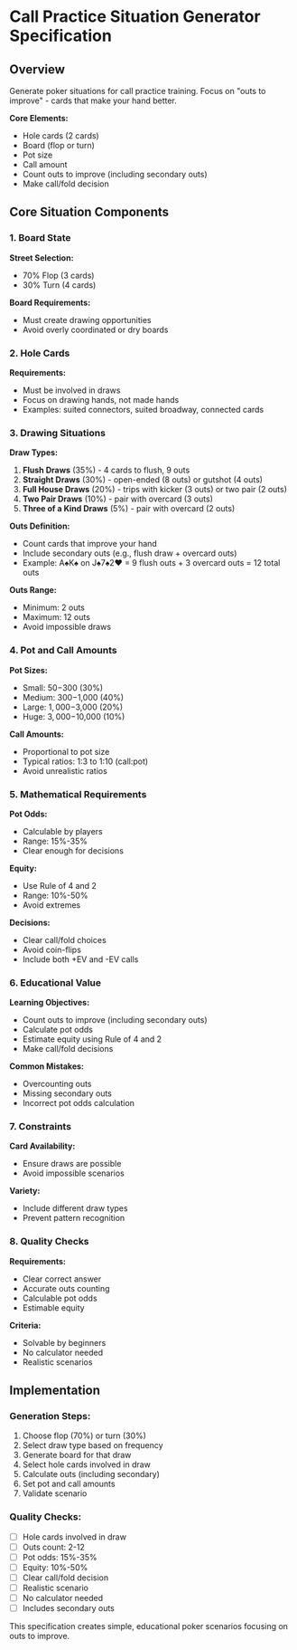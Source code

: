 # Call Practice Situation Generator Specification

## Overview
Generate poker situations for call practice training. Focus on "outs to improve" - cards that make your hand better.

**Core Elements:**
- Hole cards (2 cards)
- Board (flop or turn)
- Pot size
- Call amount
- Count outs to improve (including secondary outs)
- Make call/fold decision

## Core Situation Components

### 1. Board State
**Street Selection:**
- 70% Flop (3 cards)
- 30% Turn (4 cards)

**Board Requirements:**
- Must create drawing opportunities
- Avoid overly coordinated or dry boards

### 2. Hole Cards
**Requirements:**
- Must be involved in draws
- Focus on drawing hands, not made hands
- Examples: suited connectors, suited broadway, connected cards

### 3. Drawing Situations
**Draw Types:**
1. **Flush Draws** (35%) - 4 cards to flush, 9 outs
2. **Straight Draws** (30%) - open-ended (8 outs) or gutshot (4 outs)
3. **Full House Draws** (20%) - trips with kicker (3 outs) or two pair (2 outs)
4. **Two Pair Draws** (10%) - pair with overcard (3 outs)
5. **Three of a Kind Draws** (5%) - pair with overcard (2 outs)

**Outs Definition:**
- Count cards that improve your hand
- Include secondary outs (e.g., flush draw + overcard outs)
- Example: A♠K♠ on J♠7♠2♥ = 9 flush outs + 3 overcard outs = 12 total outs

**Outs Range:**
- Minimum: 2 outs
- Maximum: 12 outs
- Avoid impossible draws

### 4. Pot and Call Amounts
**Pot Sizes:**
- Small: $50-$300 (30%)
- Medium: $300-$1,000 (40%)
- Large: $1,000-$3,000 (20%)
- Huge: $3,000-$10,000 (10%)

**Call Amounts:**
- Proportional to pot size
- Typical ratios: 1:3 to 1:10 (call:pot)
- Avoid unrealistic ratios

### 5. Mathematical Requirements
**Pot Odds:**
- Calculable by players
- Range: 15%-35%
- Clear enough for decisions

**Equity:**
- Use Rule of 4 and 2
- Range: 10%-50%
- Avoid extremes

**Decisions:**
- Clear call/fold choices
- Avoid coin-flips
- Include both +EV and -EV calls

### 6. Educational Value
**Learning Objectives:**
- Count outs to improve (including secondary outs)
- Calculate pot odds
- Estimate equity using Rule of 4 and 2
- Make call/fold decisions

**Common Mistakes:**
- Overcounting outs
- Missing secondary outs
- Incorrect pot odds calculation

### 7. Constraints
**Card Availability:**
- Ensure draws are possible
- Avoid impossible scenarios

**Variety:**
- Include different draw types
- Prevent pattern recognition

### 8. Quality Checks
**Requirements:**
- Clear correct answer
- Accurate outs counting
- Calculable pot odds
- Estimable equity

**Criteria:**
- Solvable by beginners
- No calculator needed
- Realistic scenarios

## Implementation

### Generation Steps:
1. Choose flop (70%) or turn (30%)
2. Select draw type based on frequency
3. Generate board for that draw
4. Select hole cards involved in draw
5. Calculate outs (including secondary)
6. Set pot and call amounts
7. Validate scenario

### Quality Checks:
- [ ] Hole cards involved in draw
- [ ] Outs count: 2-12
- [ ] Pot odds: 15%-35%
- [ ] Equity: 10%-50%
- [ ] Clear call/fold decision
- [ ] Realistic scenario
- [ ] No calculator needed
- [ ] Includes secondary outs

This specification creates simple, educational poker scenarios focusing on outs to improve. 